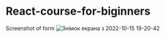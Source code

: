 # React-course-for-biginners

Screenshot of form
![Знімок екрана з 2022-10-15 19-20-42](https://user-images.githubusercontent.com/105641724/195997826-2666082a-7e02-458b-91bd-f7030252d937.png)
